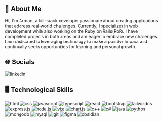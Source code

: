 <h2 align="left">💫 About Me</h2>
<p align="left">Hi, I'm Arman, a full-stack developer passionate about creating applications that address real-world challenges. Currently, I specializes in web development while also working on the Ruby on Rails(RoR). I have completed projects in both areas and am eager to embrace new challenges. I am dedicated to leveraging technology to make a positive impact and continually seeks opportunities for learning and personal growth.</p>

<h2 align="left">🌐 Socials</h2>
<p align="left"> 
  <img alt="linkedin" src="https://img.shields.io/badge/linkedin-%230077B5.svg?style=for-the-badge&logo=linkedin&logoColor=white" />
</p>

<h2 align="left">🖥️ Technological Skills</h2>
<p>
  <img alt="html" src="" />
  <img alt="css" src="" />
  <img alt="javascript" src="" />
  <img alt="typescript" src="" />
  <img alt="react" src="" />
<!--   <img alt="vue.js" src="" /> -->
<!--   <img alt="vuetify" src="" /> -->
  <img alt="bootstrap" src="" />
  <img alt="tailwindcs" src="" />
  <img alt="express.js" src="" />
  <img alt="node.js" src="" />
  <img alt="vite" src="" />
  <img alt="chart.js" src="" />
<!--   <img alt="flutter" src="" /> -->
<!--   <img alt="swift" src="" /> -->
<!--   <img alt="kotlin" src="" /> -->
  <img alt="c++" src="" />
  <img alt="c#" src="" />
  <img alt="java" src="" />
  <img alt="python" src="" />
<!--   <img alt="ruby" src="" /> -->
<!--   <img alt="rust" src="" /> -->
<!--   <img alt="scala" src="" /> -->
<!--   <img alt="golang" src="" /> -->
  <img alt="mongodb" src="![MicrosoftSQLServer](https://img.shields.io/badge/Microsoft%20SQL%20Server-CC2927?style=for-the-badge&logo=microsoft%20sql%20server&logoColor=white)" />
  <img alt="mysql" src="" />
<!--   <img alt="firebase" src="" /> -->
  <img alt="git" src="" />
  <img alt="figma" src="" />
<!--   <img alt="postman" src="" /> -->
  <img alt="obsidian" src="" />
<!--   <img alt="netify" src="" /> -->
</p>
